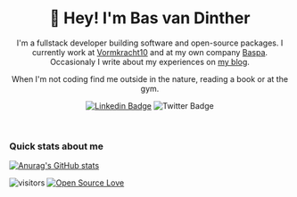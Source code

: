 <h1 align="center">👋 Hey! I'm Bas van Dinther</h1>

<p align="center">
I'm a fullstack developer building software and open-source packages. I currently work at <a href="https://vormkracht10.nl">Vormkracht10</a> and at my own company <a href="https://baspa.nl">Baspa</a>. Occasionaly I write about my experiences on <a href="https://baspa.de">my blog</a>.


</p>
<p align="center"> 
When I'm not coding find me outside in the nature, reading a book or at the gym.
</p>

<div align="center">

  [![Linkedin Badge](https://img.shields.io/badge/-baspa-blue?style=flat-square&logo=Linkedin&logoColor=white&link=https://www.linkedin.com/in/baspa/)](https://www.linkedin.com/in/baspa/)
  ![Twitter Badge](https://img.shields.io/twitter/follow/baspa_dev?style=social)
</div>
<br> 

### Quick stats about me
[![Anurag's GitHub stats](https://github-readme-stats.vercel.app/api?username=baspa&count_private=true&theme=moltack)](https://github.com/baspa/github-readme-stats)


![visitors](https://visitor-badge.glitch.me/badge?page_id=baspa.id)
 [![Open Source Love](https://badges.frapsoft.com/os/v2/open-source.svg?v=103)](https://github.com/Baspa)
